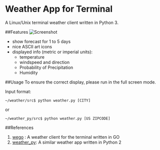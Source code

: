 # Weather App for Terminal
A Linux/Unix terminal weather client written in Python 3. 

##Features
![Screenshot](http://i.imgur.com/atSxkCT.png)

- show forecast for 1 to 5 days
- nice ASCII art icons
- displayed info (metric or imperial units):
  - temperature
  - windspeed and direction
  - Probability of Precipitation
  - Humidity

##Usage
To ensure the correct display, please run in the full screen mode.

Input format:

```
~/weather/src$ python weather.py [CITY]
```

or

```
~/weather_py/src$ python weather.py [US ZIPCODE]
```

##References
1. [wego](https://github.com/schachmat/wego) : A weather client for the terminal written in GO
2. [weather_py](https://github.com/smartczy/weather_py): A similar weather app written in Python 2
